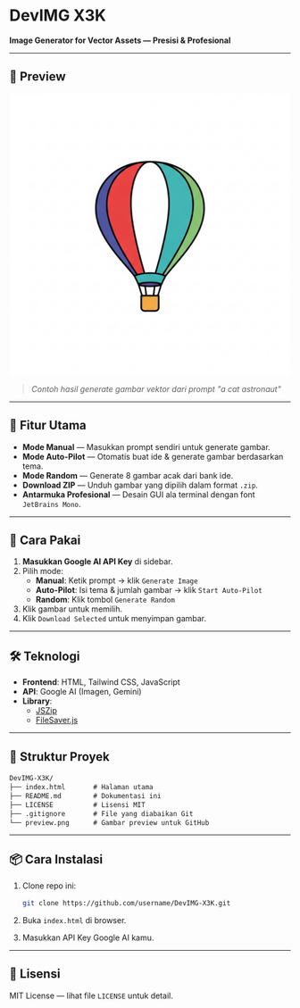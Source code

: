 # DevIMG X3K

**Image Generator for Vector Assets — Presisi & Profesional**

---

## 📸 Preview

![DevIMG X3K Preview](preview.png)

> *Contoh hasil generate gambar vektor dari prompt "a cat astronaut"*

---

## 🔧 Fitur Utama

- **Mode Manual** — Masukkan prompt sendiri untuk generate gambar.
- **Mode Auto-Pilot** — Otomatis buat ide & generate gambar berdasarkan tema.
- **Mode Random** — Generate 8 gambar acak dari bank ide.
- **Download ZIP** — Unduh gambar yang dipilih dalam format `.zip`.
- **Antarmuka Profesional** — Desain GUI ala terminal dengan font `JetBrains Mono`.

---

## 🚀 Cara Pakai

1. **Masukkan Google AI API Key** di sidebar.
2. Pilih mode:
   - **Manual**: Ketik prompt → klik `Generate Image`
   - **Auto-Pilot**: Isi tema & jumlah gambar → klik `Start Auto-Pilot`
   - **Random**: Klik tombol `Generate Random`
3. Klik gambar untuk memilih.
4. Klik `Download Selected` untuk menyimpan gambar.

---

## 🛠️ Teknologi

- **Frontend**: HTML, Tailwind CSS, JavaScript
- **API**: Google AI (Imagen, Gemini)
- **Library**:
  - [JSZip](https://stuk.github.io/jszip/)
  - [FileSaver.js](https://github.com/eligrey/FileSaver.js/)

---

## 📁 Struktur Proyek

```
DevIMG-X3K/
├── index.html       # Halaman utama
├── README.md        # Dokumentasi ini
├── LICENSE          # Lisensi MIT
├── .gitignore       # File yang diabaikan Git
└── preview.png      # Gambar preview untuk GitHub
```

---

## 📦 Cara Instalasi

1. Clone repo ini:
   ```bash
   git clone https://github.com/username/DevIMG-X3K.git
   ```

2. Buka `index.html` di browser.

3. Masukkan API Key Google AI kamu.

---

## 📄 Lisensi

MIT License — lihat file `LICENSE` untuk detail.